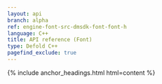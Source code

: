 ```yaml
---
layout: api
branch: alpha
ref: engine-font-src-dmsdk-font-font-h
language: C++
title: API reference (Font)
type: Defold C++
pagefind_exclude: true
---
```

{% include anchor_headings.html html=content %}